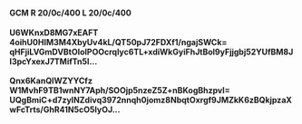 #### GCM R 20/0c/400 L 20/0c/400
**U6WKnxD8MG7xEAFT**<br/>**4oihU0HIM3M4XbyUv4kL/QT50pJ72FDXf1/ngajSWCk=**<br/>**qHFjiLVGmDVBtOIolPOOcrqlyc6TL+xdiWkGyiFhJtBol9yFjjgbj52YUfBM8JI3pcYxexJ7TMifTn5I...**<br/><br/>
**Qnx6KanQIWZYYCfz**<br/>**W1MvhF9TB1wnNY7Aph/SOOjp5nzeZ5Z+nBKogBhzpvI=**<br/>**UQgBmiC+d7zylNZdivq3972nnqh0jomz8NbqtOxrgf9JMZkK6zBQkjpzaXwFcTrts/GhR41N5cO5IyOJ...**